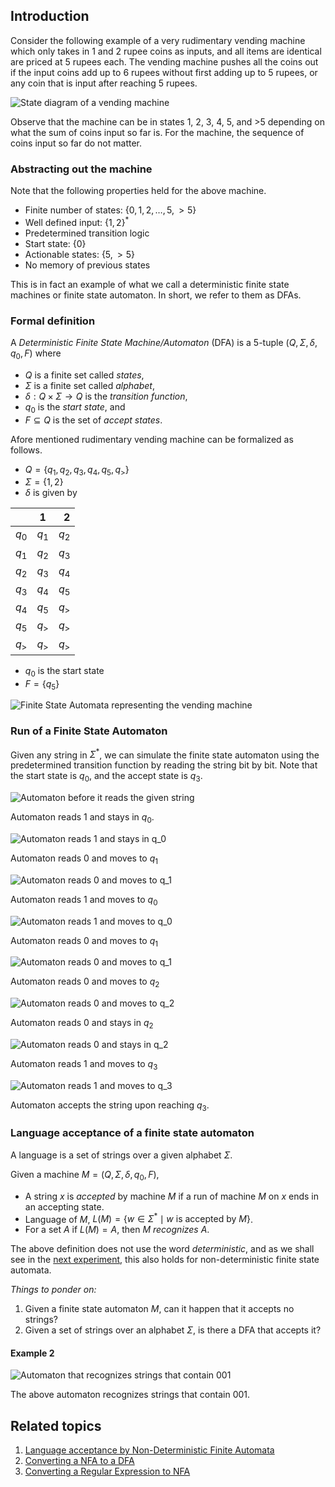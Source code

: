 ## Introduction

Consider the following example of a very rudimentary vending machine which only takes in 1 and 2 rupee coins as inputs, and all items are identical are priced at 5 rupees each. The vending machine pushes all the coins out if the input coins add up to 6 rupees without first adding up to 5 rupees, or any coin that is input after reaching 5 rupees.

![State diagram of a vending machine](images/VendingMachine.png)

Observe that the machine can be in states 1, 2, 3, 4, 5, and >5 depending on what the sum of coins input so far is. For the machine, the sequence of coins input so far do not matter.

### Abstracting out the machine

Note that the following properties held for the above machine.
- Finite number of states: $\{0,1,2, \ldots, 5, >5\}$
- Well defined input: $\{1,2\}^*$
- Predetermined transition logic
- Start state: $\{0\}$
- Actionable states: $\{5, >5\}$
- No memory of previous states

This is in fact an example of what we call a deterministic finite state machines or finite state automaton. In short, we refer to them as DFAs.

### Formal definition

A *Deterministic Finite State Machine/Automaton* (DFA) is a $5$-tuple $(Q, \Sigma, \delta, q_0, F)$ where
- $Q$ is a finite set called *states*,
- $\Sigma$ is a finite set called *alphabet*,
- $\delta: Q\times \Sigma \rightarrow Q$ is the *transition function*,
- $q_0$ is the *start state*, and
- $F\subseteq Q$ is the set of *accept states*.


Afore mentioned rudimentary vending machine can be formalized as follows.
- $Q = \{q_1, q_2, q_3, q_4, q_5, q_{>}\}$
- $\Sigma = \{1,2\}$
- $\delta$ is given by

| | 1 | 2 |
| :--- | :---: | ---:|
| $q_0$ | $q_1$ | $q_2$ |
| $q_1$ | $q_2$ | $q_3$|
| $q_2$ | $q_3$ | $q_4$|
| $q_3$ | $q_4$ | $q_5$|
| $q_4$ | $q_5$ | $q_{>}$|
| $q_5$ | $q_{>}$ | $q_{>}$|
| $q_{>}$ | $q_{>}$ | $q_{>}$|

- $q_0$ is the start state
- $F = \{q_5\}$

![Finite State Automata representing the vending machine](images/FormalVendingMachine.png)

### Run of a Finite State Automaton
Given any string in $\Sigma^*$, we can simulate the finite state automaton using the predetermined transition function by reading the string bit by bit. Note that the start state is $q_0$, and the accept state is $q_3$.

![Automaton before it reads the given string](images/Step1.png)

Automaton reads 1 and stays in $q_0$.

![Automaton reads 1 and stays in $q_0$](images/Step2.png)

Automaton reads 0 and moves to $q_1$

![Automaton reads 0 and moves to $q_1$](images/Step3.png)

Automaton reads 1 and moves to $q_0$

![Automaton reads 1 and moves to $q_0$](images/Step4.png)

Automaton reads 0 and moves to $q_1$

![Automaton reads 0 and moves to $q_1$](images/Step5.png)

Automaton reads 0 and moves to $q_2$

![Automaton reads 0 and moves to $q_2$](images/Step6.png)

Automaton reads 0 and stays in $q_2$

![Automaton reads 0 and stays in $q_2$](images/Step7.png)

Automaton reads 1 and moves to $q_3$

![Automaton reads 1 and moves to $q_3$](images/Step8.png)

Automaton accepts the string upon reaching $q_3$.


### Language acceptance of a finite state automaton

A language is a set of strings over a given alphabet $\Sigma$.

Given a machine $M = (Q, \Sigma, \delta, q_0, F)$,
- A string $x$ is *accepted* by machine $M$ if a run of machine $M$ on $x$ ends in an accepting state.
- Language of $M$, $L(M) = \{w\in\Sigma^{*}\mid \text{$w$ is accepted by $M$}\}$.
- For a set $A$ if $L(M) = A$, then $M$ *recognizes* $A$.

The above definition does not use the word *deterministic*, and as we shall see in the [next experiment](https://virtual-labs.github.io/exp-non-determinstic-finite-automaton-iiith), this also holds for non-deterministic finite state automata.


*Things to ponder on:* 
1. Given a finite state automaton $M$, can it happen that it accepts no strings?
2. Given a set of strings over an alphabet $\Sigma$, is there a DFA that accepts it?

#### Example 2

![Automaton that recognizes strings that contain 001](images/DFAfor001.png)

The above automaton recognizes strings that contain 001.

## Related topics
1. [Language acceptance by Non-Deterministic Finite Automata](https://virtual-labs.github.io/exp-non-determinstic-finite-automaton-iiith/)
2. [Converting a NFA to a DFA](https://virtual-labs.github.io/exp-nfa-to-dfa-iiith/)
3. [Converting a Regular Expression to NFA](https://virtual-labs.github.io/exp-converting-regular-expression-iiith/)







